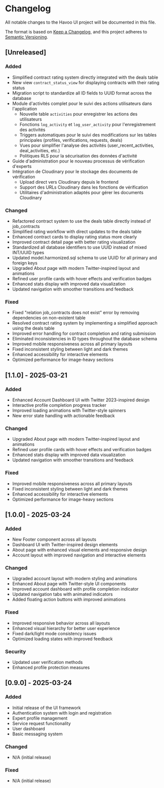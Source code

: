 # Changelog

All notable changes to the Havoo UI project will be documented in this file.

The format is based on [Keep a Changelog](https://keepachangelog.com/en/1.0.0/),
and this project adheres to [Semantic Versioning](https://semver.org/spec/v2.0.0.html).

## [Unreleased]

### Added
- Simplified contract rating system directly integrated with the deals table
- New view `contract_status_view` for displaying contracts with their rating status
- Migration script to standardize all ID fields to UUID format across the database
- Module d'activités complet pour le suivi des actions utilisateurs dans l'application
  - Nouvelle table `activities` pour enregistrer les actions des utilisateurs
  - Fonctions `log_activity` et `log_user_activity` pour l'enregistrement des activités
  - Triggers automatiques pour le suivi des modifications sur les tables principales (profiles, verifications, requests, deals)
  - Vues pour simplifier l'analyse des activités (user_recent_activities, deal_activities, etc.)
  - Politiques RLS pour la sécurisation des données d'activité
- Guide d'administration pour le nouveau processus de vérification d'experts
- Intégration de Cloudinary pour le stockage des documents de vérification
  - Upload direct vers Cloudinary depuis le frontend
  - Support des URLs Cloudinary dans les fonctions de vérification
  - Utilitaires d'administration adaptés pour gérer les documents Cloudinary

### Changed
- Refactored contract system to use the deals table directly instead of job_contracts
- Simplified rating workflow with direct updates to the deals table
- Enhanced contract cards to display rating status more clearly
- Improved contract detail page with better rating visualization
- Standardized all database identifiers to use UUID instead of mixed INT/UUID types
- Updated model.harmonized.sql schema to use UUID for all primary and foreign keys
- Upgraded About page with modern Twitter-inspired layout and animations
- Refined user profile cards with hover effects and verification badges
- Enhanced stats display with improved data visualization
- Updated navigation with smoother transitions and feedback

### Fixed
- Fixed "relation job_contracts does not exist" error by removing dependencies on non-existent table
- Resolved contract rating system by implementing a simplified approach using the deals table
- Improved error handling for contract completion and rating submission
- Eliminated inconsistencies in ID types throughout the database schema
- Improved mobile responsiveness across all primary layouts
- Fixed inconsistent styling between light and dark themes
- Enhanced accessibility for interactive elements
- Optimized performance for image-heavy sections

## [1.1.0] - 2025-03-21

### Added
- Enhanced Account Dashboard UI with Twitter 2023-inspired design
- Interactive profile completion progress tracker
- Improved loading animations with Twitter-style spinners
- New error state handling with actionable feedback

### Changed
- Upgraded About page with modern Twitter-inspired layout and animations
- Refined user profile cards with hover effects and verification badges
- Enhanced stats display with improved data visualization
- Updated navigation with smoother transitions and feedback

### Fixed
- Improved mobile responsiveness across all primary layouts
- Fixed inconsistent styling between light and dark themes
- Enhanced accessibility for interactive elements
- Optimized performance for image-heavy sections

## [1.0.0] - 2025-03-24

### Added
- New Footer component across all layouts
- Dashboard UI with Twitter-inspired design elements
- About page with enhanced visual elements and responsive design
- Account layout with improved navigation and interactive elements

### Changed
- Upgraded account layout with modern styling and animations
- Enhanced About page with Twitter-style UI components
- Improved account dashboard with profile completion indicator
- Updated navigation tabs with animated indicators
- Added floating action buttons with improved animations

### Fixed
- Improved responsive behavior across all layouts
- Enhanced visual hierarchy for better user experience
- Fixed dark/light mode consistency issues
- Optimized loading states with improved feedback

### Security
- Updated user verification methods
- Enhanced profile protection measures

## [0.9.0] - 2025-03-24

### Added
- Initial release of the UI framework
- Authentication system with login and registration
- Expert profile management
- Service request functionality
- User dashboard
- Basic messaging system

### Changed
- N/A (initial release)

### Fixed
- N/A (initial release)

